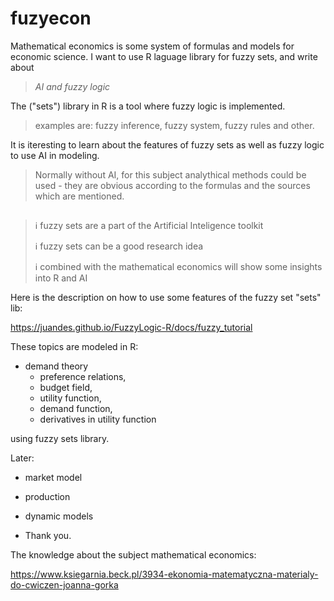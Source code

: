 # fuzyecon
Mathematical economics is some system of formulas and models for economic science.
I want to use R laguage library for fuzzy sets, and write about

> *AI and fuzzy logic*

The ("sets") library in R is a tool where fuzzy logic is implemented.

> examples are: fuzzy inference, fuzzy system, fuzzy rules and other.

It is iteresting to learn about the features of fuzzy sets as well as fuzzy logic to use AI in modeling.

> Normally without AI, for this subject analythical methods could be used - they are obvious according to the formulas and the sources which are mentioned.

## 

> ℹ️ fuzzy sets are a part of the Artificial Inteligence toolkit
> 
> ℹ️ fuzzy sets can be a good research idea
> 
> ℹ️ combined with the mathematical economics will show some insights into R and AI

Here is the description on how to use some features of the fuzzy set "sets" lib:

https://juandes.github.io/FuzzyLogic-R/docs/fuzzy_tutorial

These topics are modeled in R:

* demand theory
  * preference relations, 
  * budget field,
  * utility function,
  * demand function,
  * derivatives in utility function 

using fuzzy sets library. 

Later:

* market model
* production 
* dynamic models

* Thank you.

The knowledge about the subject mathematical economics:

https://www.ksiegarnia.beck.pl/3934-ekonomia-matematyczna-materialy-do-cwiczen-joanna-gorka
